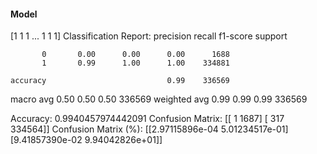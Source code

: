 #### Model
[1 1 1 ... 1 1 1]
Classification Report:
              precision    recall  f1-score   support

           0       0.00      0.00      0.00      1688
           1       0.99      1.00      1.00    334881

    accuracy                           0.99    336569
   macro avg       0.50      0.50      0.50    336569
weighted avg       0.99      0.99      0.99    336569

Accuracy: 0.9940457974442091
Confusion Matrix:
[[     1   1687]
 [   317 334564]]
Confusion Matrix (%):
[[2.97115896e-04 5.01234517e-01]
 [9.41857390e-02 9.94042826e+01]]
